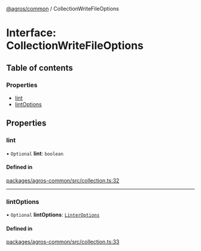 [@agros/common](../index.md) / CollectionWriteFileOptions

# Interface: CollectionWriteFileOptions

## Table of contents

### Properties

- [lint](CollectionWriteFileOptions.md#lint)
- [lintOptions](CollectionWriteFileOptions.md#lintoptions)

## Properties

### <a id="lint" name="lint"></a> lint

• `Optional` **lint**: `boolean`

#### Defined in

[packages/agros-common/src/collection.ts:32](https://github.com/agrosjs/agros/blob/01b3301/packages/agros-common/src/collection.ts#L32)

___

### <a id="lintoptions" name="lintoptions"></a> lintOptions

• `Optional` **lintOptions**: [`LinterOptions`](LinterOptions.md)

#### Defined in

[packages/agros-common/src/collection.ts:33](https://github.com/agrosjs/agros/blob/01b3301/packages/agros-common/src/collection.ts#L33)
